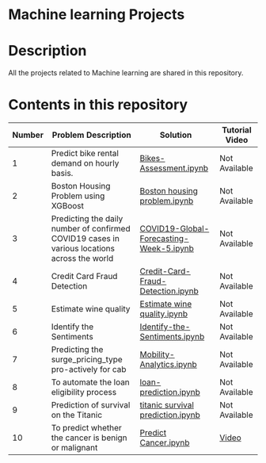 # Machine learning Projects


# Description
All the projects related to Machine learning are shared in this repository.


# Contents in this repository

|Number| Problem Description| Solution | Tutorial Video | 
|--------|----------|-------|------|
| 1 | Predict bike rental demand on hourly basis.| [Bikes-Assessment.ipynb](https://github.com/Anjitha95/ML_projects/blob/master/Solutions/Bikes-Assessment.ipynb) | Not Available| 
| 2 | Boston Housing Problem using XGBoost |[Boston housing problem.ipynb](https://github.com/Anjitha95/ML_projects/blob/master/Solutions/Boston%20housing%20problem.ipynb)|Not Available|
| 3 | Predicting the daily number of confirmed COVID19 cases in various locations across the world|[COVID19-Global-Forecasting-Week-5.ipynb](https://github.com/Anjitha95/ML_projects/blob/master/Solutions/COVID19-Global-Forecasting-Week-5.ipynb)| Not Available|
| 4 | Credit Card Fraud Detection| [Credit-Card-Fraud-Detection.ipynb](https://github.com/Anjitha95/ML_projects/blob/master/Solutions/Credit-Card-Fraud-Detection.ipynb)| Not Available|
| 5 | Estimate wine quality | [Estimate wine quality.ipynb](https://github.com/Anjitha95/ML_projects/blob/master/Solutions/Estimate%20wine%20quality.ipynb)| Not Available|
| 6 | Identify the Sentiments | [Identify-the-Sentiments.ipynb](https://github.com/Anjitha95/ML_projects/blob/master/Solutions/Identify-the-Sentiments.ipynb) |Not Available|
| 7 | Predicting the surge_pricing_type pro-actively for cab | [Mobility-Analytics.ipynb](https://github.com/Anjitha95/ML_projects/blob/master/Solutions/Mobility-Analytics.ipynb)| Not Available|
| 8 | To automate the loan eligibility process | [loan-prediction.ipynb](https://github.com/Anjitha95/ML_projects/blob/master/Solutions/loan-prediction.ipynb) |Not Available|
| 9 | Prediction of survival on the Titanic| [titanic survival prediction.ipynb](https://github.com/Anjitha95/ML_projects/blob/master/Solutions/titanic%20survival%20prediction.ipynb)|Not Available|
|10 | To predict whether the cancer is benign or malignant| [Predict Cancer.ipynb](https://github.com/Anjitha95/ML_projects/blob/master/Solutions/Predict%20Cancer.ipynb)| [Video](https://www.youtube.com/watch?v=5aIqorM9TJ4)|

